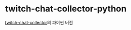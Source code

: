 # twitch-chat-collector-python
[twitch-chat-collector](https://github.com/myungum/twitch-chat-collector)의 파이썬 버전